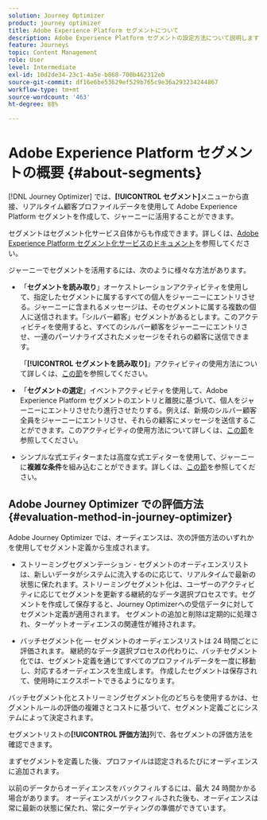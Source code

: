 ```yaml
---
solution: Journey Optimizer
product: journey optimizer
title: Adobe Experience Platform セグメントについて
description: Adobe Experience Platform セグメントの設定方法について説明します
feature: Journeys
topic: Content Management
role: User
level: Intermediate
exl-id: 10d2de34-23c1-4a5e-b868-700b462312eb
source-git-commit: df16e6be53629ef529b765c9e36a293234244867
workflow-type: tm+mt
source-wordcount: '463'
ht-degree: 88%

---
```


# Adobe Experience Platform セグメントの概要 {#about-segments}

[!DNL Journey Optimizer] では、**[!UICONTROL セグメント]**&#x200B;メニューから直接、リアルタイム顧客プロファイルデータを使用して Adobe Experience Platform セグメントを作成して、ジャーニーに活用することができます。

セグメントはセグメント化サービス自体からも作成できます。詳しくは、[Adobe Experience Platform セグメント化サービスのドキュメント](https://experienceleague.adobe.com/docs/experience-platform/segmentation/home.html?lang=ja)を参照してください。

ジャーニーでセグメントを活用するには、次のように様々な方法があります。

* 「**セグメントを読み取り**」オーケストレーションアクティビティを使用して、指定したセグメントに属するすべての個人をジャーニーにエントリさせる。ジャーニーに含まれるメッセージは、そのセグメントに属する複数の個人に送信されます。「シルバー顧客」セグメントがあるとします。このアクティビティを使用すると、すべてのシルバー顧客をジャーニーにエントリさせ、一連のパーソナライズされたメッセージをそれらの顧客に送信できます。

   「**[!UICONTROL セグメントを読み取り]**」アクティビティの使用方法について詳しくは、[この節](../building-journeys/read-segment.md#configuring-segment-trigger-activity)を参照してください。

* 「**セグメントの選定**」イベントアクティビティを使用して、Adobe Experience Platform セグメントのエントリと離脱に基づいて、個人をジャーニーにエントリさせたり進行させたりする。例えば、新規のシルバー顧客全員をジャーニーにエントリさせ、それらの顧客にメッセージを送信することができます。このアクティビティの使用方法について詳しくは、[この節](../building-journeys/segment-qualification-events.md)を参照してください。

* シンプルな式エディターまたは高度な式エディターを使用して、ジャーニーに&#x200B;**複雑な条件**&#x200B;を組み込むことができます。詳しくは、[この節](../building-journeys/condition-activity.md#using-a-segment)を参照してください。

## Adobe Journey Optimizer での評価方法 {#evaluation-method-in-journey-optimizer}

Adobe Journey Optimizer では、オーディエンスは、次の評価方法のいずれかを使用してセグメント定義から生成されます。

* ストリーミングセグメンテーション - セグメントのオーディエンスリストは、新しいデータがシステムに流入するのに応じて、リアルタイムで最新の状態に保たれます。ストリーミングセグメント化は、ユーザーのアクティビティに応じてセグメントを更新する継続的なデータ選択プロセスです。セグメントを作成して保存すると、Journey Optimizerへの受信データに対してセグメント定義が適用されます。 セグメントの追加と削除は定期的に処理され、ターゲットオーディエンスの関連性が維持されます。

* バッチセグメント化 — セグメントのオーディエンスリストは 24 時間ごとに評価されます。 継続的なデータ選択プロセスの代わりに、バッチセグメント化では、セグメント定義を通じてすべてのプロファイルデータを一度に移動し、対応するオーディエンスを生成します。 作成したセグメントは保存されて、使用時にエクスポートできるようになります。

バッチセグメント化とストリーミングセグメント化のどちらを使用するかは、セグメントルールの評価の複雑さとコストに基づいて、セグメント定義ごとにシステムによって決定されます。

セグメントリストの&#x200B;**[!UICONTROL 評価方法]**&#x200B;列で、各セグメントの評価方法を確認できます。

まずセグメントを定義した後、プロファイルは認定されるたびにオーディエンスに追加されます。

以前のデータからオーディエンスをバックフィルするには、最大 24 時間かかる場合があります。 オーディエンスがバックフィルされた後も、オーディエンスは常に最新の状態に保たれ、常にターゲティングの準備ができています。

